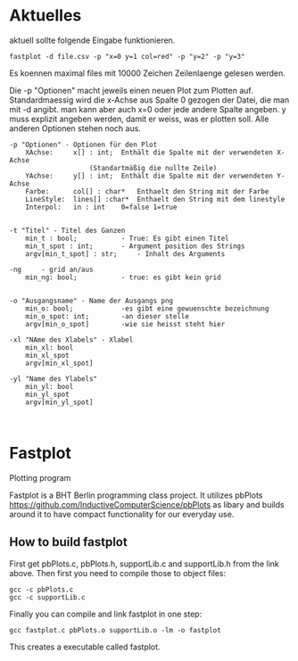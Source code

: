 # Aktuelles
aktuell sollte folgende Eingabe funktionieren.
```
fastplot -d file.csv -p "x=0 y=1 col=red" -p "y=2" -p "y=3"
```
Es koennen maximal files mit 10000 Zeichen Zeilenlaenge gelesen werden.

Die -p "Optionen" macht jeweils einen neuen Plot zum Plotten auf.
Standardmaessig wird die x-Achse aus Spalte 0 gezogen der Datei, die man
mit -d angibt. man kann aber auch x=0 oder jede andere Spalte angeben.
y muss explizit angeben werden, damit er weiss, was er plotten soll.
Alle anderen Optionen stehen noch aus.
```
-p "Optionen" - Optionen für den Plot
	XAchse:		x[] : int;	Enthält die Spalte mit der verwendeten X-Achse 
					(Standartmäßig die nullte Zeile)
	YAchse:		y[] : int;	Enthält die Spalte mit der verwendeten Y-Achse
	Farbe:		col[] : char*	Enthaelt den String mit der Farbe
	LineStyle:	lines[] :char*	Enthaelt den String mit dem linestyle
	Interpol:	in : int	0=false 1=true


-t "Titel" - Titel des Ganzen
	min_t : bool;			- True: Es gibt einen Titel
	min_t_spot : int;		- Argument position des Strings
	argv[min_t_spot] : str;   	- Inhalt des Arguments

-ng 	- grid an/aus				
	min_ng: bool; 			- true: es gibt kein grid


-o "Ausgangsname" - Name der Ausgangs png
	min_o: bool;			-es gibt eine gewuenschte bezeichnung
	min_o_spot: int;		-an dieser stelle
	argv[min_o_spot]		-wie sie heisst steht hier

-xl "NAme des Xlabels" - Xlabel
	min_xl: bool
	min_xl_spot
	argv[min_xl_spot]

-yl "Name des Ylabels"
	min_yl: bool
	min_yl_spot
	argv[min_yl_spot]



```
# Fastplot
Plotting program

Fastplot is a BHT Berlin programming class project.
It utilizes pbPlots https://github.com/InductiveComputerScience/pbPlots as libary
and builds around it to have compact functionality for our everyday use.


## How to build fastplot
First get pbPlots.c, pbPlots.h, supportLib.c and supportLib.h from the link above.
Then first you need to compile those to object files:
```
gcc -c pbPlots.c
gcc -c supportLib.c
```
Finally you can compile and link fastplot in one step:

```gcc fastplot.c pbPlots.o supportLib.o -lm -o fastplot```

This creates a executable called fastplot.

